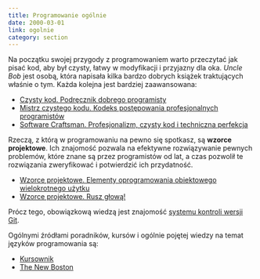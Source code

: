 ```yaml
---
title: Programowanie ogólnie
date: 2000-03-01
link: ogolnie
category: section
---
```


Na początku swojej przygody z programowaniem warto przeczytać jak pisać kod, aby był czysty, łatwy w modyfikacji i przyjazny dla oka. *Uncle Bob* jest osobą, która napisała kilka bardzo dobrych książek traktujących właśnie o tym. Każda kolejna jest bardziej zaawansowana:

- [Czysty kod. Podręcznik dobrego programisty]
- [Mistrz czystego kodu. Kodeks postępowania profesjonalnych programistów]
- [Software Craftsman. Profesjonalizm, czysty kod i techniczna perfekcja]

Rzeczą, z którą w programowaniu na pewno się spotkasz, są **wzorce projektowe**. Ich znajomość pozwala na efektywne rozwiązywanie pewnych problemów, które znane są przez programistów od lat, a czas pozwolił te rozwiązania zweryfikować i potwierdzić ich przydatność.

- [Wzorce projektowe. Elementy oprogramowania obiektowego wielokrotnego użytku]
- [Wzorce projektowe. Rusz głową!]

Prócz tego, obowiązkową wiedzą jest znajomość [systemu kontroli wersji Git][git].

Ogólnymi źródłami poradników, kursów i ogólnie pojętej wiedzy na temat języków programowania są:

- [Kursownik][kursownik]
- [The New Boston][the new boston]

[Czysty kod. Podręcznik dobrego programisty]: https://helion.pl/ksiazki/czysty-kod-podrecznik-dobrego-programisty-robert-c-martin,czykov.htm
[Mistrz czystego kodu. Kodeks postępowania profesjonalnych programistów]: https://helion.pl/ksiazki/mistrz-czystego-kodu-kodeks-postepowania-profesjonalnych-programistow-robert-c-martin,mckkod.htm
[Software Craftsman. Profesjonalizm, czysty kod i techniczna perfekcja]: https://helion.pl/ksiazki/software-craftsman-profesjonalizm-czysty-kod-i-techniczna-perfekcja-sandro-mancuso,prorze.htm
[Wzorce projektowe. Elementy oprogramowania obiektowego wielokrotnego użytku]: https://helion.pl/ksiazki/wzorce-projektowe-elementy-oprogramowania-obiektowego-wielokrotnego-uzytku-erich-gamma-richard-helm-ralph-johnson-john-vli,wzoelv.htm
[Wzorce projektowe. Rusz głową!]: https://helion.pl/ksiazki/wzorce-projektowe-rusz-glowa-eric-freeman-bert-bates-kathy-sierra-elisabeth,wzorvv.htm
[git]: https://git-scm.com/book/en/v2
[kursownik]: https://kursownik.pl
[the new boston]: https://thenewboston.com/
